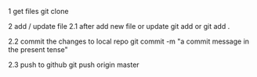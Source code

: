 1 get files
git clone 

2 add / update file
2.1 after add new file or update
git add <filename> 
or git add .

2.2 commit the changes to local repo
git commit -m "a commit message in the present tense"

2.3 push to github
git push origin master



